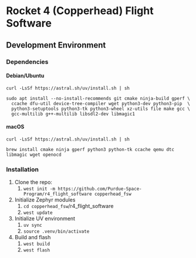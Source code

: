 # Rocket 4 (Copperhead) Flight Software

## Development Environment

### Dependencies

#### Debian/Ubuntu
```
curl -LsSf https://astral.sh/uv/install.sh | sh
```

```
sudo apt install --no-install-recommends git cmake ninja-build gperf \
  ccache dfu-util device-tree-compiler wget python3-dev python3-pip  \
  python3-setuptools python3-tk python3-wheel xz-utils file make gcc \
  gcc-multilib g++-multilib libsdl2-dev libmagic1
```

#### macOS
```
curl -LsSf https://astral.sh/uv/install.sh | sh
```

```
brew install cmake ninja gperf python3 python-tk ccache qemu dtc libmagic wget openocd
```

### Installation
1. Clone the repo:
	1. `west init -m https://github.com/Purdue-Space-Program/r4_flight_software copperhead_fsw`
2. Initialize Zephyr modules
	1. `cd copperhead_fsw`/r4_flight_software
	2. `west update`
3. Initialize UV environment
	1. `uv sync`
	2. `source .venv/bin/activate`
4. Build and flash
	1. `west build`
	2. `west flash`


